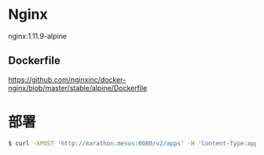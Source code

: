 # Nginx

nginx:1.11.9-alpine

## Dockerfile

https://github.com/nginxinc/docker-nginx/blob/master/stable/alpine/Dockerfile

# 部署

```bash
$ curl -XPOST 'http://marathon.mesos:8080/v2/apps' -H 'Content-Type:application/json' -d@nginx.json
```